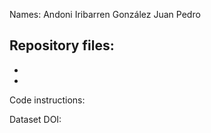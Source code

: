 Names:
  Andoni Iribarren González
  Juan Pedro

Repository files:
  -
  -
  -

Code instructions:

Dataset DOI:
